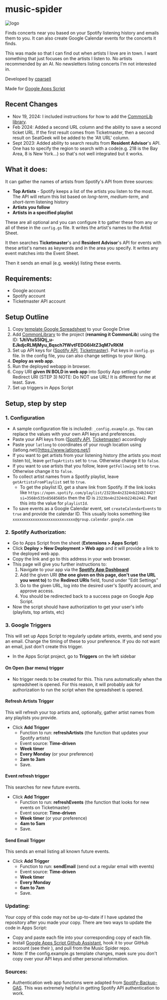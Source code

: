 # music-spider
![logo](https://i.postimg.cc/GtnY2t84/music-spider-logo-inv-nobg.png)

Finds concerts near you based on your Spotify listening history and emails them to you. It can also create Google Calendar events for the concerts it finds.

This was made so that I can find out when artists I love are in town. I want something that just focuses on the artists I listen to. No artists recommended by an AI. No newsletters listing concerts I'm not interested in.
  
  
Developed by [cparsell](https://github.com/cparsell)

Made for [Google Apps Script](https://developers.google.com/apps-script/)
  
## Recent Changes
- Nov 19, 2024: I included instructions for how to add the [CommonLib library](https://github.com/cparsell/gas-commonlib).
- Feb 2024: Added a second URL column and the ability to save a second ticket URL. If the first result comes from Ticketmaster, then a second result on SeatGeek will be added to the 'Alt URL' column.
- Sept 2023: Added ability to search results from **Resident Advisor**'s API. One has to specify the region to search with a code(e.g. 218 is the Bay Area, 8 is New York...) so that's not well integrated but it works.

## What it does:
It can gather the names of artists from Spotify's API from three sources:
- **Top Artists** - Spotify keeps a list of the artists you listen to the most. The API will return this list based on *long-term*, *medium-term*, and *short-term* listening history
- **Artists you follow**
- **Artists in a specified playlist**

These are all optional and you can configure it to gather these from any or all of these in the `config.gs` file. It writes the artist's names to the Artist Sheet.

It then searches **Ticketmaster**'s and **Resident Advisor**'s API for events with these artist's names as keywords and in the area you specify. It writes any event matches into the Event Sheet.

Then it sends an email (e.g. weekly) listing these events.
  

## Requirements:
- Google account
- Spotify account
- Ticketmaster API account


## Setup Outline
1. Copy [template Google Spreadsheet](https://docs.google.com/spreadsheets/d/1H4pvSK4jpRikHO11PtpJGSdycpVmM566XLQzRot4E_g/edit?usp=sharing) to your Google Drive
2. Add [CommonLibrary](https://github.com/cparsell/gas-commonlib) to the project (**renaming it CommonLib**) using the ID: **1JtiVtuS5lQtj_u-EJkdjcRLMjMyu_Bqsch7fWvtFEDG6I4tZ3qM7vRKM**
3. Set up API keys for ([Spotify API](https://developer.spotify.com/dashboard/applications), [Ticketmaster](https://developer.ticketmaster.com/)). Put keys in `config.gs` file. In the config file, you can also change settings to your liking.
4. **Deploy as web app**.
5. Run the deployed webapp in browser. 
6. Copy URI **given IN BOLD in web app** into Spotiy App settings under Redirect URI (STEP 3) NOTE: Do NOT use URL! It is different for me at least. Save.
3. Set up triggers in Apps Script

## Setup, step by step

### 1. Configuration

- A sample configuration file is included: `_config.example.gs`. You can replace the values with your own API keys and preferences.
- Paste your API keys from ([Spotify API](https://developer.spotify.com/dashboard/applications), [Ticketmaster](https://developer.ticketmaster.com/)) accordingly
- Paste your `latlong` to coordinates of your rough location using (latlong.net)[https://www.latlong.net/]
- If you want to get artists from your listening history (the artists you most listen to), leave `getTopArtists` set to `true`. Otherwise change it to `false`.
- If you want to use artists that you follow, leave `getFollowing` set to `true`. Otherwise change it to `false`.
- To collect artist names from a Spotify playlist, leave `getArtistsFromPlaylist` set to `true`.
  - To get the playlist ID, get a share link from Spotify. If the link looks like `https://open.spotify.com/playlist/2323bn4n2324nb224b2442?si=3568n535n85685685n` then the ID is `2323bn4n2324nb224b2442`. Past this into the value for `playlistId`.
- To save events as a Google Calendar event, set `createCalendarEvents` to `true` and provide the calendar ID. This usually looks something like `xxxxxxxxxxxxxxxxxxxxxxxxxxxx@group.calendar.google.com`

### 2. Spotify Authorization:
- Go to Apps Script from the sheet (**Extensions > Apps Script**)
- Click **Deploy > New Deployment > Web app** and it will provide a link to the deployed web app.
- Copy the link and go to this address in your web browser.
- This page will give you further instructions to:
    1. Navigate to your app via the **[Spotify App Dashboard](https://developer.spotify.com/dashboard/applications)**
    2. Add the given URI **(the one given on this page, don't use the URL you went to)** to the **Redirect URIs** field, found under "Edit Settings"
    3. Go to the given URL, log into the desired user's Spotify account, and approve access.
    4. You should be redirected back to a success page on Google App Script.
- Now the script should have authorization to get your user's info (playlists, top artists, etc)

### 3. Google Triggers
This will set up Apps Script to regularly update artists, events, and send you an email. Change the timing of these to your preference. If you do not want an email, just don't create this trigger.

- In the Apps Script project, go to **Triggers** on the left sidebar

#### On Open (bar menu) trigger
- No trigger needs to be created for this. This runs automatically when the spreadsheet is opened. For this reason, it will probably ask for authorization to run the script when the spreadsheet is opened.

#### Refresh Artists Trigger
This will refresh your top artists and, optionally, gather artist names from any playlists you provide.
- Click **Add Trigger**
  - Function to run: **refreshArtists**   (the function that updates your Spotify artists)
  - Event source: **Time-driven**
  - **Week timer**
  - **Every Monday** (or your preference)
  - **2am to 3am**
  - Save.

#### Event refresh trigger
This searches for new future events.
- Click **Add Trigger**
  - Function to run: **refreshEvents**   (the function that looks for new events on Ticketmaster)
  - Event source: **Time-driven**
  - **Week timer** (or your preference)
  - **4am to 5am**
  - Save.
    
#### Send Email Trigger
This sends an email listing all known future events.
- Click **Add Trigger**
  - Function to run: **sendEmail**    (send out a regular email with events)
  - Event source: **Time-driven**
  - **Week timer** 
  - **Every Monday** 
  - **6am to 7am**
  - Save.



### Updating:
Your copy of this code may not be up-to-date if I have updated the repository after you made your copy. There are two ways to update the code in Apps Script:
- Copy and paste each file into your corresponding copy of each file.
- Install [Google Apps Script Github Assistant](https://chrome.google.com/webstore/detail/google-apps-script-github/lfjcgcmkmjjlieihflfhjopckgpelofo), hook it to your GitHub account (see their ), and pull from the Music Spider repo.
- Note: If the config.example.gs template changes, maek sure you don't copy over your API keys and other personal information.
 
### Sources:
 - Authentication web app functions were adapted from [Spotify-Backup-GAS](https://github.com/Nitemice/spotify-backup-gas). This was extremely helpful in getting Spotify API authentication to work.
